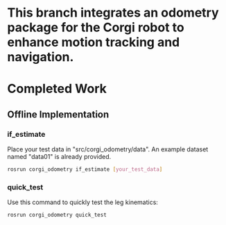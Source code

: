 # This branch integrates an odometry package for the Corgi robot to enhance motion tracking and navigation.

# Completed Work
## Offline Implementation
### if_estimate
Place your test data in "src/corgi_odometry/data". An example dataset named "data01" is already provided.

```bash
rosrun corgi_odometry if_estimate [your_test_data]
```

### quick_test
Use this command to quickly test the leg kinematics:

```bash
rosrun corgi_odometry quick_test
```
